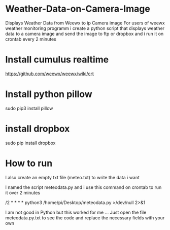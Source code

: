 # Weather-Data-on-Camera-Image
Displays Weather Data from Weewx to ip  Camera image
For users of weewx weather monitoring programm i create a python script that displays weather data to a camera image and send the image to ftp or dropbox and i run it on crontab every 2 minutes
# Install cumulus realtime 
https://github.com/weewx/weewx/wiki/crt
# Install python pillow
sudo pip3 install pillow
# install dropbox 
sudo pip install dropbox
# How to run
I also create an empty txt file (meteo.txt) to write the data i want

I named the script meteodata.py and i use this command on crontab to run it over 2 minutes

/2 * * * * python3 /home/pi/Desktop/meteodata.py >/dev/null 2>&1

I am not good in Python but this worked for me ... Just open the file meteodata.py.txt to see the code and replace the necessary fields with your own


